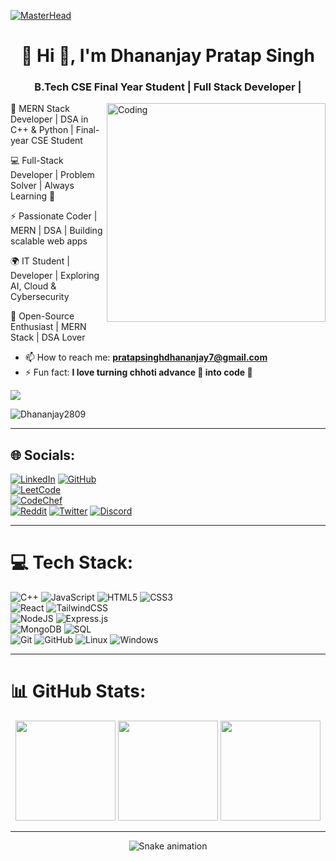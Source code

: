 [![MasterHead](https://firebasestorage.googleapis.com/v0/b/flexi-coding.appspot.com/o/dempgi7-520f8d5f-63d4-4453-8822-dbc149ae27f8.gif?alt=media&token=91c0c7b2-93c3-4029-b011-1a8703c5730d)](https://github.com/Dhananjay2809)

<h1 align="center">💫 Hi 👋, I'm Dhananjay Pratap Singh</h1>
<h3 align="center">B.Tech CSE Final Year Student | Full Stack Developer |</h3>

<img align="right" alt="Coding" width="350" src="https://raw.githubusercontent.com/rajpratyush/rajpratyush/main/me.gif">

🚀 MERN Stack Developer | DSA in C++ & Python | Final-year CSE Student  

💻 Full-Stack Developer | Problem Solver | Always Learning 🌱  

⚡ Passionate Coder | MERN | DSA | Building scalable web apps  

🌍 IT Student | Developer | Exploring AI, Cloud & Cybersecurity  

🐙 Open-Source Enthusiast | MERN Stack | DSA Lover  

- 📫 How to reach me: **[pratapsinghdhananjay7@gmail.com](mailto:pratapsinghdhananjay7@gmail.com)**  
- ⚡ Fun fact: **I love turning chhoti advance 🚬 into code 🚀**  

[![](https://visitcount.itsvg.in/api?id=Dhananjay2809&icon=0&color=0)](https://visitcount.itsvg.in)  

<p align="left"> <img src="https://komarev.com/ghpvc/?username=Dhananjay2809&label=Profile%20views&color=0e75b6&style=flat" alt="Dhananjay2809" /> </p>  

---

## 🌐 Socials:
[![LinkedIn](https://img.shields.io/badge/LinkedIn-%230077B5.svg?logo=linkedin&logoColor=white)](https://www.linkedin.com/in/dhananjay-singh-40424a2a1) 
[![GitHub](https://img.shields.io/badge/GitHub-181717?style=for-the-badge&logo=github&logoColor=white)](https://github.com/Dhananjay2809)  
[![LeetCode](https://img.shields.io/badge/LeetCode-FFA116?logo=LeetCode&logoColor=black)](https://leetcode.com/u/pratapsinghdhananjay7/)  
[![CodeChef](https://img.shields.io/badge/CodeChef-brown?style=for-the-badge&logo=codechef)](https://www.codechef.com/users/pratapsinghdha)  
[![Reddit](https://img.shields.io/badge/Reddit-FF4500?style=for-the-badge&logo=reddit&logoColor=white)](...)
[![Twitter](https://img.shields.io/badge/Twitter-1DA1F2?style=for-the-badge&logo=twitter&logoColor=white)](...)
[![Discord](https://img.shields.io/badge/Discord-5865F2?style=for-the-badge&logo=discord&logoColor=white)](...)


---

# 💻 Tech Stack:
![C++](https://img.shields.io/badge/c++-%2300599C.svg?style=for-the-badge&logo=c%2B%2B&logoColor=white) 
![JavaScript](https://img.shields.io/badge/javascript-%23323330.svg?style=for-the-badge&logo=javascript&logoColor=%23F7DF1E) 
![HTML5](https://img.shields.io/badge/html5-%23E34F26.svg?style=for-the-badge&logo=html5&logoColor=white) 
![CSS3](https://img.shields.io/badge/css3-%231572B6.svg?style=for-the-badge&logo=css3&logoColor=white)  
![React](https://img.shields.io/badge/react-%2320232a.svg?style=for-the-badge&logo=react&logoColor=%2361DAFB) 
![TailwindCSS](https://img.shields.io/badge/TailwindCSS-38B2AC?style=for-the-badge&logo=tailwind-css&logoColor=white)  
![NodeJS](https://img.shields.io/badge/node.js-6DA55F?style=for-the-badge&logo=node.js&logoColor=white) 
![Express.js](https://img.shields.io/badge/Express.js-000000?style=for-the-badge&logo=express&logoColor=white)  
![MongoDB](https://img.shields.io/badge/MongoDB-%234ea94b.svg?style=for-the-badge&logo=mongodb&logoColor=white) 
![SQL](https://img.shields.io/badge/sql-%23003B57.svg?style=for-the-badge&logo=sqlite&logoColor=white)  
![Git](https://img.shields.io/badge/git-%23F05033.svg?style=for-the-badge&logo=git&logoColor=white) 
![GitHub](https://img.shields.io/badge/github-%23121011.svg?style=for-the-badge&logo=github&logoColor=white) 
![Linux](https://img.shields.io/badge/linux-FCC624?style=for-the-badge&logo=linux&logoColor=black) 
![Windows](https://img.shields.io/badge/Windows-0078D6?style=for-the-badge&logo=windows&logoColor=white)  

---

# 📊 GitHub Stats:
<div align="center">

<img height="160em" src="https://github-readme-stats.vercel.app/api?username=Dhananjay2809&show_icons=true&theme=radical" />
<img height="160em" src="https://github-readme-streak-stats.herokuapp.com/?user=Dhananjay2809&theme=radical" />
<img height="160em" src="https://github-readme-stats.vercel.app/api/top-langs/?username=Dhananjay2809&layout=compact&theme=radical" />

</div>

---

<div align="center">
  <img src="https://profile-readme-generator.com/assets/snake.svg" alt="Snake animation" />
</div>
